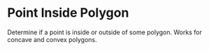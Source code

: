 # Point Inside Polygon

Determine if a point is inside or outside of some polygon. Works for concave and convex polygons.
